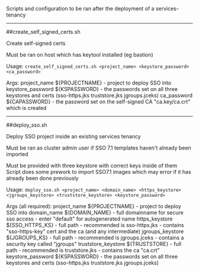 Scripts and configuration to be ran after the deployment of a services-tenancy

---
##create_self_signed_certs.sh

Create self-signed certs
 
Must be ran on host which has keytool installed (eg bastion) 

Usage:
	`create_self_signed_certs.sh <project_name> <keystore_password> <ca_password>`


Args: 
  project_name        ${PROJECTNAME}          - project to deploy SSO into
  keystore_password   ${KSPASSWORD}           - the passwords set on all three keystores and certs (sso-https.jks truststore.jks jgroups.jceks)
  ca_password         ${CAPASSWORD}           - the password set on the self-signed CA "ca.key/ca.crt" which is created 



---
##deploy_sso.sh

Deploy SSO project inside an existing services tenancy

Must be ran as cluster admin user if SSO 7.1 templates haven't already been imported

Must be provided with three keystore with correct keys inside of them
Script does some prework to import SSO7.1 images which may error if it has already been done previously

Usage:
	`deploy_sso.sh <project_name> <domain_name> <https_keystore> <jgroups_keystore> <truststore_keystore> <keystore_password>`


Args (all required): 
 project_name        ${PROJECTNAME}  - project to deploy SSO into
 domain_name         ${DOMAIN_NAME}  - full domainname for secure sso access - enter "default" for autogenerated name
 https_keystore      ${SSO_HTTPS_KS} - full path - recommended is sso-https.jks - contains "sso-https-key" cert and the ca (and any intermediate)
 jgroups_keystore    ${JGROUPS_KS}   - full path - recommended is jgroups.jceks - contains a security key called "jgroups"
 truststore_keystore ${TRUSTSTORE}   - full path - recommended is truststore.jks - contains the ca "ca.crt"
 keystore_password   ${KSPASSWORD}   - the passwords set on all three keystores and certs (sso-https.jks truststore.jks jgroups.jceks)

